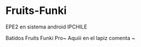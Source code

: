 # Fruits-Funki
EPE2 en sistema android IPCHILE

Batidos Fruits Funki Pro~ Aquiii en el lapiz comenta ~
